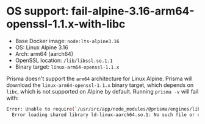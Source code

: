 # OS support: fail-alpine-3.16-arm64-openssl-1.1.x-with-libc

- Base Docker image: `node:lts-alpine3.16`
- OS: Linux Alpine 3.16
- Arch: arm64 (aarch64)
- OpenSSL location: `/lib/libssl.so.1.1`
- Binary target: `linux-arm64-openssl-1.1.x`

Prisma doesn't support the `arm64` architecture for Linux Alpine.
Prisma will download the `linux-arm64-openssl-1.1.x` binary target, which depends on `libc`, which is not supported on Alpine by default.
Running `prisma -v` will fail with:

```sh
Error: Unable to require(`/usr/src/app/node_modules/@prisma/engines/libquery_engine-linux-arm64-openssl-3.0.x.so.node`)
  Error loading shared library ld-linux-aarch64.so.1: No such file or directory (needed by /usr/src/app/node_modules/@prisma/engines/libquery_engine-linux-arm64-openssl-1.1.x.so.node)
```
